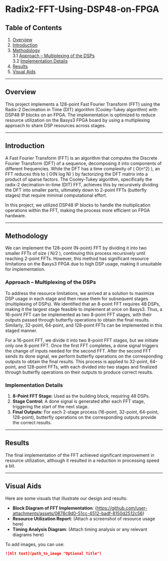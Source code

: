 # Radix2-FFT-Using-DSP48-on-FPGA


## Table of Contents

1. [Overview](#overview)  
2. [Introduction](#introduction)  
3. [Methodology](#methodology)  
   3.1 [Approach – Multiplexing of the DSPs](#approach---multiplexing-of-the-dsps)  
   3.2 [Implementation Details](#implementation-details)  
4. [Results](#results)  
5. [Visual Aids](#visual-aids)  


---

## Overview

This project implements a 128-point Fast Fourier Transform (FFT) using the Radix-2 Decimation in Time (DIT) algorithm (Cooley-Tukey algorithm) with DSP48 IP blocks on an FPGA. The implementation is optimized to reduce resource utilization on the Basys3 FPGA board by using a multiplexing approach to share DSP resources across stages.

---
## Introduction
A Fast Fourier Transform (FFT) is an algorithm that computes the Discrete Fourier Transform (DFT) of a sequence, decomposing it into components of different frequencies. While the DFT has a time complexity of \( O(n^2) \), an FFT reduces this to 
\( O(N log N) \) by factorizing the DFT matrix into a product of sparse factors. The Cooley-Tukey algorithm, specifically the radix-2 decimation-in-time (DIT) FFT, achieves this by recursively dividing the DFT into smaller parts, ultimately down to 2-point FFTs (butterfly stages) that require minimal computational effort.

In this project, we utilized DSP48 IP blocks to handle the multiplication operations within the FFT, making the process more efficient on FPGA hardware.

---

## Methodology

We can implement the 128-point (N-point) FFT by dividing it into two smaller FFTs of size \( N/2 \), continuing this process recursively until reaching 2-point FFTs. However, this method has significant resource limitations on the Basys3 FPGA due to high DSP usage, making it unsuitable for implementation.


### Approach – Multiplexing of the DSPs

To address the resource limitations, we arrived at a solution to maximize DSP usage in each stage and then reuse them for subsequent stages (multiplexing of DSPs). We identified that an 8-point FFT requires 48 DSPs, making it the largest stage feasible to implement at once on Basys3. Thus, a 16-point FFT can be implemented as two 8-point FFT stages, with their outputs passed through butterfly operations to obtain the final results. Similarly, 32-point, 64-point, and 128-point FFTs can be implemented in this staged manner.

For a 16-point FFT, we divide it into two 8-point FFT stages, but we initiate only one 8-point FFT. Once the first FFT completes, a done signal triggers the change of inputs needed for the second FFT. After the second FFT sends its done signal, we perform butterfly operations on the corresponding outputs to obtain the final results. This process is applied to 32-point, 64-point, and 128-point FFTs, with each divided into two stages and finalized through butterfly operations on their outputs to produce correct results.
### Implementation Details

1. **8-Point FFT Stage:** Used as the building block, requiring 48 DSPs.
2. **Stage Control:** A done signal is generated after each FFT stage, triggering the start of the next stage.
3. **Final Outputs:** For each 2-stage process (16-point, 32-point, 64-point, 128-point), butterfly operations on the corresponding outputs provide the correct results.

---

## Results

The final implementation of the FFT achieved significant improvement in resource utilization, although it resulted in a reduction in processing speed a bit.

---

## Visual Aids

Here are some visuals that illustrate our design and results:

- **Block Diagram of FFT Implementation**: (https://github.com/user-attachments/assets/0878c9d0-51cc-4512-badf-8150d2512c56)
- **Resource Utilization Report**: (Attach a screenshot of resource usage here)
- **Timing Analysis Diagram**: (Attach timing analysis or any relevant diagrams here)

To add images, you can use:
```markdown
![Alt text](path_to_image "Optional Title")
